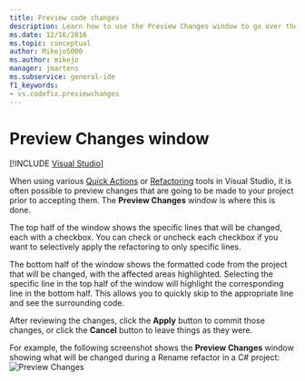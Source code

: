 ```yaml
---
title: Preview code changes
description: Learn how to use the Preview Changes window to go over the modifications that are going to be made to your project before you accept them.
ms.date: 12/16/2016
ms.topic: conceptual
author: Mikejo5000
ms.author: mikejo
manager: jmartens
ms.subservice: general-ide
f1_keywords:
- vs.codefix.previewchanges
---
```

# Preview Changes window

 [!INCLUDE [Visual Studio](~/includes/applies-to-version/vs-windows-only.md)]

When using various [Quick Actions](../ide/quick-actions.md) or [Refactoring](../ide/refactoring-in-visual-studio.md) tools in Visual Studio, it is often possible to preview changes that are going to be made to your project prior to accepting them. The **Preview Changes** window is where this is done.  

The top half of the window shows the specific lines that will be changed, each with a checkbox. You can check or uncheck each checkbox if you want to selectively apply the refactoring to only specific lines.

The bottom half of the window shows the formatted code from the project that will be changed, with the affected areas highlighted. Selecting the specific line in the top half of the window will highlight the corresponding line in the bottom half. This allows you to quickly skip to the appropriate line and see the surrounding code.

After reviewing the changes, click the **Apply** button to commit those changes, or click the **Cancel** button to leave things as they were.

For example, the following screenshot shows the **Preview Changes** window showing what will be changed during a Rename refactor in a C# project:
![Preview Changes](media/previewchanges.png)
